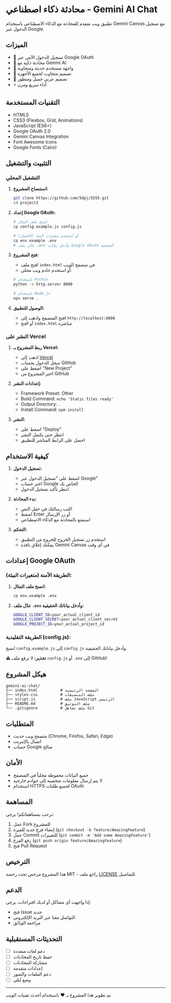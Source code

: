 # محادثة ذكاء اصطناعي - Gemini AI Chat

تطبيق ويب متقدم للمحادثة مع الذكاء الاصطناعي باستخدام Gemini Canvas مع تسجيل الدخول عبر Google.

## الميزات

- 🔐 تسجيل الدخول الآمن عبر Google OAuth
- 🤖 محادثة ذكية مع Gemini AI
- 💬 واجهة مستخدم حديثة ومتجاوبة
- 📱 تصميم متجاوب لجميع الأجهزة
- 🎨 تصميم عربي جميل ومتطور
- ⚡ أداء سريع ومرن

## التقنيات المستخدمة

- HTML5
- CSS3 (Flexbox, Grid, Animations)
- JavaScript (ES6+)
- Google OAuth 2.0
- Gemini Canvas Integration
- Font Awesome Icons
- Google Fonts (Cairo)

## التثبيت والتشغيل

### التشغيل المحلي

1. **استنساخ المشروع:**
   ```bash
   git clone https://github.com/5dpj/5555.git
   cd project2
   ```

2. **إعداد Google OAuth:**
   ```bash
   # انسخ ملف المثال
   cp config.example.js config.js
   
   # أو استخدم متغيرات البيئة (الأفضل)
   cp env.example .env
   # عدّل ملف .env وأدخل بيانات Google OAuth الحقيقية
   ```

3. **فتح المشروع:**
   - افتح ملف `index.html` في متصفح الويب
   - أو استخدم خادم ويب محلي:
   ```bash
   # باستخدام Python
   python -m http.server 8000
   
   # باستخدام Node.js
   npx serve .
   ```

4. **الوصول للتطبيق:**
   - افتح المتصفح واذهب إلى `http://localhost:8000`
   - أو افتح `index.html` مباشرة

### النشر على Vercel

1. **ربط المشروع بـ Vercel:**
   - اذهب إلى [Vercel](https://vercel.com)
   - سجل الدخول بحساب GitHub
   - اضغط على "New Project"
   - اختر المشروع من GitHub

2. **إعدادات النشر:**
   - Framework Preset: Other
   - Build Command: `echo 'Static files ready'`
   - Output Directory: `.`
   - Install Command: `npm install`

3. **النشر:**
   - اضغط على "Deploy"
   - انتظر حتى يكتمل النشر
   - احصل على الرابط المباشر للتطبيق

## كيفية الاستخدام

1. **تسجيل الدخول:**
   - اضغط على "تسجيل الدخول عبر Google"
   - اختر حساب Google الخاص بك
   - انتظر تأكيد تسجيل الدخول

2. **بدء المحادثة:**
   - اكتب رسالتك في حقل النص
   - اضغط Enter أو زر الإرسال
   - استمتع بالمحادثة مع الذكاء الاصطناعي

3. **التحكم:**
   - استخدم زر تسجيل الخروج للخروج من التطبيق
   - يمكنك إغلاق نافذة Gemini Canvas في أي وقت

## إعدادات Google OAuth

### الطريقة الآمنة (متغيرات البيئة):

1. **انسخ ملف المثال:**
   ```bash
   cp env.example .env
   ```

2. **عدّل ملف `.env` وأدخل بياناتك الحقيقية:**
   ```bash
   GOOGLE_CLIENT_ID=your_actual_client_id
   GOOGLE_CLIENT_SECRET=your_actual_client_secret
   GOOGLE_PROJECT_ID=your_actual_project_id
   ```

### الطريقة التقليدية (config.js):

انسخ `config.example.js` إلى `config.js` وأدخل بياناتك الحقيقية.

**⚠️ تحذير:** لا ترفع ملف `config.js` أو `.env` إلى GitHub!

## هيكل المشروع

```
gemini-ai-chat/
├── index.html          # الصفحة الرئيسية
├── styles.css          # ملف التنسيقات
├── script.js           # ملف JavaScript الرئيسي
├── README.md           # ملف التوثيق
└── .gitignore          # ملف تجاهل Git
```

## المتطلبات

- متصفح ويب حديث (Chrome, Firefox, Safari, Edge)
- اتصال بالإنترنت
- حساب Google صالح

## الأمان

- جميع البيانات محفوظة محلياً في المتصفح
- لا يتم إرسال معلومات شخصية إلى خوادم خارجية
- استخدام HTTPS لجميع طلبات OAuth

## المساهمة

نرحب بمساهماتكم! يرجى:

1. عمل Fork للمشروع
2. إنشاء فرع جديد للميزة (`git checkout -b feature/AmazingFeature`)
3. عمل Commit للتغييرات (`git commit -m 'Add some AmazingFeature'`)
4. رفع الفرع (`git push origin feature/AmazingFeature`)
5. فتح Pull Request

## الترخيص

هذا المشروع مرخص تحت رخصة MIT - راجع ملف [LICENSE](LICENSE) للتفاصيل.

## الدعم

إذا واجهت أي مشاكل أو لديك اقتراحات، يرجى:

- فتح Issue جديد
- التواصل معنا عبر البريد الإلكتروني
- مراجعة الوثائق

## التحديثات المستقبلية

- [ ] دعم لغات متعددة
- [ ] حفظ تاريخ المحادثات
- [ ] مشاركة المحادثات
- [ ] إعدادات متقدمة
- [ ] دعم الملفات والصور
- [ ] وضع ليلي

---

تم تطوير هذا المشروع بـ ❤️ باستخدام أحدث تقنيات الويب
